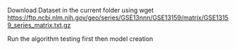 Download Dataset in the current folder using wget https://ftp.ncbi.nlm.nih.gov/geo/series/GSE13nnn/GSE13159/matrix/GSE13159_series_matrix.txt.gz

Run the algorithm testing first then model creation
